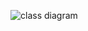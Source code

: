 ![class diagram](http://www.plantuml.com/plantuml/proxy?src=https://raw.githubusercontent.com/thanadolps/SE-digrams/master/class_diagram.puml)